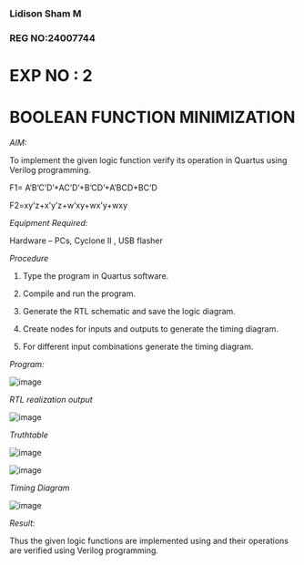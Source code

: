 ### Lidison Sham M 
### REG NO:24007744
# EXP NO : 2
# BOOLEAN FUNCTION MINIMIZATION

*AIM:*

To implement the given logic function verify its operation in Quartus using Verilog programming.

F1= A’B’C’D’+AC’D’+B’CD’+A’BCD+BC’D 

F2=xy’z+x’y’z+w’xy+wx’y+wxy

*Equipment Required:*

Hardware – PCs, Cyclone II , USB flasher


*Procedure*

1.	Type the program in Quartus software.

2.	Compile and run the program.

3.	Generate the RTL schematic and save the logic diagram.

4.	Create nodes for inputs and outputs to generate the timing diagram.

5.	For different input combinations generate the timing diagram.


*Program:*

![image](https://github.com/user-attachments/assets/6d61c2c9-9d69-4ca2-b4ea-e6505e55d0cf)



*RTL realization output*

![image](https://github.com/user-attachments/assets/0ad96a51-0525-4bc0-9b18-f44e5c5aceac)

*Truthtable*

![image](https://github.com/user-attachments/assets/86bee7fa-be20-4315-9dc5-6abb66c5a24b)


![image](https://github.com/user-attachments/assets/cf7c00f4-d563-47a3-b14f-1d7f84259e91)


*Timing Diagram*

![image](https://github.com/user-attachments/assets/25d3b152-bfa4-4850-9bee-3febf001071b)

*Result:*

Thus the given logic functions are implemented using and their operations are verified using Verilog programming.
